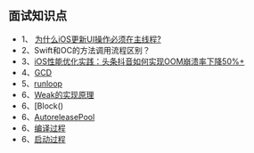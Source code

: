 

## 面试知识点

* 1、 [为什么iOS更新UI操作必须在主线程?](https://778477.github.io/2017/06/19/2017-06-19-为什么iOS更新UI操作必须在主线程/)
* 2、Swift和OC的方法调用流程区别？
* 3、[iOS性能优化实践：头条抖音如何实现OOM崩溃率下降50%+](https://mp.weixin.qq.com/s/4-4M9E8NziAgshlwB7Sc6g)
* 4、[GCD](https://looseyi.github.io/post/notes/01-gcd/)
* 5、[runloop](https://blog.ibireme.com/2015/05/18/runloop/)
* 6、[Weak的实现原理]()
* 6、[Block()
* 6、[AutoreleasePool]()
* 6、[编译过程]()
* 6、[启动过程]()
